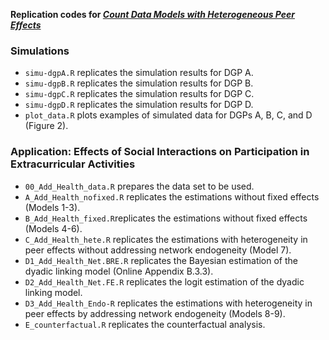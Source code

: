 **Replication codes for *[Count Data Models with Heterogeneous Peer Effects](https://dx.doi.org/10.2139/ssrn.3721250)***

### Simulations
- `simu-dgpA.R` replicates the simulation results for DGP A.
- `simu-dgpB.R` replicates the simulation results for DGP B.
- `simu-dgpC.R` replicates the simulation results for DGP C.
- `simu-dgpD.R` replicates the simulation results for DGP D.
- `plot_data.R` plots examples of simulated data for DGPs A, B, C, and D (Figure 2).

### Application: Effects of Social Interactions on Participation in Extracurricular Activities
- `00_Add_Health_data.R` prepares the data set to be used.
- `A_Add_Health_nofixed.R` replicates the estimations without fixed effects (Models 1-3).
- `B_Add_Health_fixed.R`replicates the estimations without fixed effects (Models 4-6).
- `C_Add_Health_hete.R` replicates the estimations with heterogeneity in peer effects without addressing network endogeneity (Model 7).
- `D1_Add_Health_Net.BRE.R` replicates the Bayesian estimation of the dyadic linking model (Online Appendix B.3.3).
- `D2_Add_Health_Net.FE.R` replicates the logit estimation of the dyadic linking model.
- `D3_Add_Health_Endo-R` replicates the estimations with heterogeneity in peer effects by addressing network endogeneity (Models 8-9).
- `E_counterfactual.R` replicates the counterfactual analysis.
